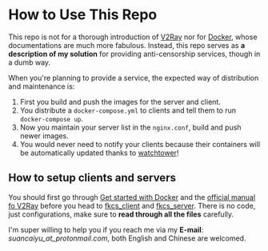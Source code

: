# How to Use This Repo
This repo is not for a thorough introduction of [V2Ray](https://v2ray.com) nor for [Docker](https://docs.docker.com/), whose documentations are much more fabulous. Instead, this repo serves as **a description of my solution** for providing anti-censorship services, though in a dumb way.

When you're planning to provide a service, the expected way of distribution and maintenance is:
1. First you build and push the images for the server and client.
2. You distribute a `docker-compose.yml` to clients and tell them to run `docker-compose up`.
3. Now you maintain your server list in the `nginx.conf`, build and push newer images.
4. You would never need to notify your clients because their containers will be automatically updated thanks to [watchtower](https://github.com/v2tec/watchtower)!

## How to setup clients and servers
You should first go through [Get started with Docker](https://docs.docker.com/get-started/) and the [official manual fo V2Ray](https://v2ray.com) before you head to [fkcs_client](./fkcs_client) and [fkcs_server](./fkcs_server). There is no code, just configurations, make sure to **read through all the files** carefully.

I'm super willing to help you if you reach me via my **E-mail**: *suancaiyu_at_protonmail.com*, both English and Chinese are welcomed.
